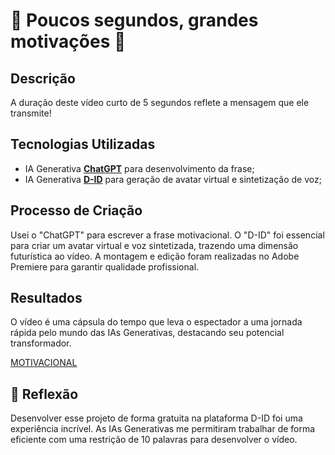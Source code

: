 # 🌟 Poucos segundos, grandes motivações 🌟

## Descrição
A duração deste vídeo curto de 5 segundos reflete a mensagem que ele transmite!

## Tecnologias Utilizadas
- IA Generativa **[ChatGPT](https://chat.openai.com)** para desenvolvimento da frase;
- IA Generativa **[D-ID](https://www.d-id.com)** para geração de avatar virtual e sintetização de voz;

## Processo de Criação
Usei o "ChatGPT" para escrever a frase motivacional. O "D-ID" foi essencial para criar um avatar virtual e voz sintetizada, trazendo uma dimensão futurística ao vídeo. A montagem e edição foram realizadas no Adobe Premiere para garantir qualidade profissional.

## Resultados
O vídeo é uma cápsula do tempo que leva o espectador a uma jornada rápida pelo mundo das IAs Generativas, destacando seu potencial transformador.

[MOTIVACIONAL](https://studio.d-id.com/share?id=4408077b767144539ef4175ec318a967&utm_source=copy)

## 💭 Reflexão
Desenvolver esse projeto de forma gratuita na plataforma D-ID foi uma experiência incrível. As IAs Generativas me permitiram trabalhar de forma eficiente com uma restrição de 10 palavras para desenvolver o vídeo.
